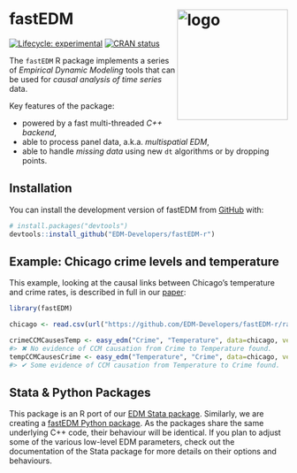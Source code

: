 
<!-- README.md is generated from README.Rmd. Please edit that file -->

# fastEDM <img src="man/figures/logo.png" align="right" height="200" alt="logo" />

<!-- badges: start -->

[![Lifecycle:
experimental](https://img.shields.io/badge/lifecycle-experimental-orange.svg)](https://lifecycle.r-lib.org/articles/stages.html#experimental)
[![CRAN
status](https://www.r-pkg.org/badges/version/fastEDM)](https://CRAN.R-project.org/package=fastEDM)
<!-- badges: end -->

The `fastEDM` R package implements a series of *Empirical Dynamic
Modeling* tools that can be used for *causal analysis of time series*
data.

Key features of the package:

- powered by a fast multi-threaded *C++ backend*,
- able to process panel data, a.k.a. *multispatial EDM*,
- able to handle *missing data* using new `dt` algorithms or by dropping
  points.

## Installation

You can install the development version of fastEDM from
[GitHub](https://github.com/EDM-Developers/fastEDM-r/) with:

``` r
# install.packages("devtools")
devtools::install_github("EDM-Developers/fastEDM-r")
```

## Example: Chicago crime levels and temperature

This example, looking at the causal links between Chicago’s temperature
and crime rates, is described in full in our
[paper](https://jinjingli.github.io/edm/edm-wp.pdf):

``` r
library(fastEDM)

chicago <- read.csv(url("https://github.com/EDM-Developers/fastEDM-r/raw/main/vignettes/chicago.csv"))

crimeCCMCausesTemp <- easy_edm("Crime", "Temperature", data=chicago, verbosity=0)
#> ✖ No evidence of CCM causation from Crime to Temperature found.
tempCCMCausesCrime <- easy_edm("Temperature", "Crime", data=chicago, verbosity=0)
#> ✔ Some evidence of CCM causation from Temperature to Crime found.
```

## Stata & Python Packages

This package is an R port of our [EDM Stata
package](https://edm-developers.github.io/edm-stata/). Similarly, we are
creating a [fastEDM Python
package](https://edm-developers.github.io/fastEDM-python/). As the
packages share the same underlying C++ code, their behaviour will be
identical. If you plan to adjust some of the various low-level EDM
parameters, check out the documentation of the Stata package for more
details on their options and behaviours.
